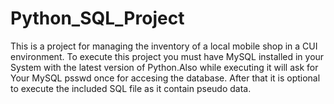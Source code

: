 # Python_SQL_Project
This is a project for managing the inventory of a local mobile shop in a CUI environment.
To execute this project you must have MySQL installed in your System with the latest version of Python.Also while executing it will ask for Your MySQL psswd once for accesing the database.
After that it is optional to execute the included SQL file as it contain pseudo data.
